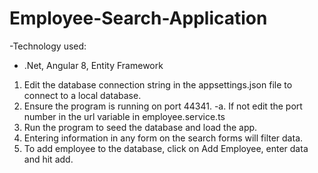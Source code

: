 # Employee-Search-Application
-Technology used:
  - .Net, Angular 8, Entity Framework

1. Edit the database connection string in the appsettings.json file to connect to a local database.
2. Ensure the program is running on port 44341.
   -a. If not edit the port number in the url variable in employee.service.ts
3. Run the program to seed the database and load the app.
4. Entering information in any form on the search forms will filter data.
5. To add employee to the database, click on Add Employee, enter data and hit add.
